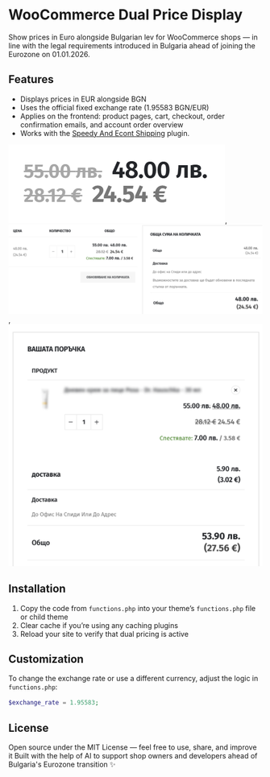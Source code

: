 # WooCommerce Dual Price Display

Show prices in Euro alongside Bulgarian lev for WooCommerce shops — in line with the legal requirements introduced in Bulgaria ahead of joining the Eurozone on 01.01.2026.

## Features

- Displays prices in EUR alongside BGN
- Uses the official fixed exchange rate (1.95583 BGN/EUR)
- Applies on the frontend: product pages, cart, checkout, order confirmation emails, and account order overview
- Works with the [Speedy And Econt Shipping](https://wordpress.org/support/plugin/speedy-econt-shipping/) plugin.

![Product prices](images/product.png), ![Cart prices](images/cart.png), ![Checkout](images/checkout.png)

## Installation

1. Copy the code from `functions.php` into your theme’s `functions.php` file or child theme
2. Clear cache if you’re using any caching plugins
3. Reload your site to verify that dual pricing is active

## Customization

To change the exchange rate or use a different currency, adjust the logic in `functions.php`:

```php
$exchange_rate = 1.95583;
```

## License

Open source under the MIT License — feel free to use, share, and improve it
Built with the help of AI to support shop owners and developers ahead of Bulgaria's Eurozone transition ✨
